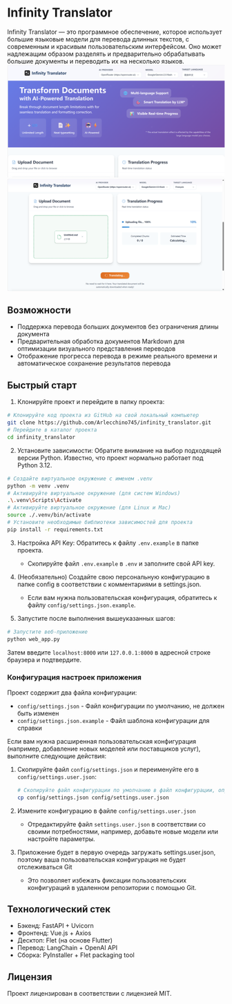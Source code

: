 # Infinity Translator

Infinity Translator — это программное обеспечение, которое использует большие языковые модели для перевода длинных текстов, с современным и красивым пользовательским интерфейсом. Оно может надлежащим образом разделять и предварительно обрабатывать большие документы и переводить их на несколько языков.
![image](https://github.com/Arlecchino745/infinity_translator/blob/main/docs/img/screenshot2.png)
![image](https://github.com/Arlecchino745/infinity_translator/blob/main/docs/img/screenshot.png)

## Возможности

- Поддержка перевода больших документов без ограничения длины документа
- Предварительная обработка документов Markdown для оптимизации визуального представления переводов
- Отображение прогресса перевода в режиме реального времени и автоматическое сохранение результатов перевода

## Быстрый старт

1. Клонируйте проект и перейдите в папку проекта:
```bash
# Клонируйте код проекта из GitHub на свой локальный компьютер
git clone https://github.com/Arlecchino745/infinity_translator.git
# Перейдите в каталог проекта
cd infinity_translator
```

2. Установите зависимости: Обратите внимание на выбор подходящей версии Python. Известно, что проект нормально работает под Python 3.12.
```bash
# Создайте виртуальное окружение с именем .venv
python -m venv .venv
# Активируйте виртуальное окружение (для систем Windows)
.\.venv\Scripts\Activate
# Активируйте виртуальное окружение (для Linux и Mac)
source ./.venv/bin/activate
# Установите необходимые библиотеки зависимостей для проекта
pip install -r requirements.txt
```

3. Настройка API Key: Обратитесь к файлу `.env.example` в папке проекта.
   - Скопируйте файл `.env.example` в `.env` и заполните свой API key.

4. (Необязательно) Создайте свою персональную конфигурацию в папке config в соответствии с комментариями в settings.json.
   - Если вам нужна пользовательская конфигурация, обратитесь к файлу `config/settings.json.example`.

5. Запустите после выполнения вышеуказанных шагов:
```bash
# Запустите веб-приложение
python web_app.py
```
Затем введите `localhost:8000` или `127.0.0.1:8000` в адресной строке браузера и подтвердите.

### Конфигурация настроек приложения

Проект содержит два файла конфигурации:
- `config/settings.json` - Файл конфигурации по умолчанию, не должен быть изменен
- `config/settings.json.example` - Файл шаблона конфигурации для справки

Если вам нужна расширенная пользовательская конфигурация (например, добавление новых моделей или поставщиков услуг), выполните следующие действия:

1. Скопируйте файл `config/settings.json` и переименуйте его в `config/settings.user.json`:
   ```bash
   # Скопируйте файл конфигурации по умолчанию в файл конфигурации, определяемый пользователем
   cp config/settings.json config/settings.user.json
   ```

2. Измените конфигурацию в файле `config/settings.user.json`
   - Отредактируйте файл `settings.user.json` в соответствии со своими потребностями, например, добавьте новые модели или настройте параметры.

3. Приложение будет в первую очередь загружать settings.user.json, поэтому ваша пользовательская конфигурация не будет отслеживаться Git
   - Это позволяет избежать фиксации пользовательских конфигураций в удаленном репозитории с помощью Git.

## Технологический стек

- Бэкенд: FastAPI + Uvicorn
- Фронтенд: Vue.js + Axios
- Десктоп: Flet (на основе Flutter)
- Перевод: LangChain + OpenAI API
- Сборка: PyInstaller + Flet packaging tool

## Лицензия

Проект лицензирован в соответствии с лицензией MIT.
